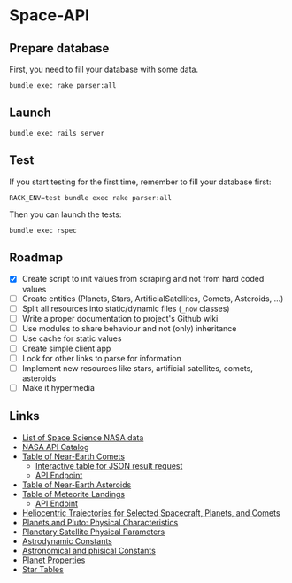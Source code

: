 # Space-API

## Prepare database

First, you need to fill your database with some data.

    bundle exec rake parser:all

## Launch

    bundle exec rails server

## Test

If you start testing for the first time, remember to fill your database first:

    RACK_ENV=test bundle exec rake parser:all

Then you can launch the tests:

    bundle exec rspec

## Roadmap

- [x] Create script to init values from scraping and not from hard coded values
- [ ] Create entities (Planets, Stars, ArtificialSatellites, Comets, Asteroids, ...)
- [ ] Split all resources into static/dynamic files (`_now` classes)
- [ ] Write a proper documentation to project's Github wiki
- [ ] Use modules to share behaviour and not (only) inheritance
- [ ] Use cache for static values
- [ ] Create simple client app
- [ ] Look for other links to parse for information
- [ ] Implement new resources like stars, artificial satellites, comets, asteroids
- [ ] Make it hypermedia

## Links

* [List of Space Science NASA data](https://data.nasa.gov/browse/embed?category=Space+Science&limit=100&limitTo=&page=1&q=&sortBy=most_accessed&sortPeriod=year&utf8=%E2%9C%93&view_type=rich)
* [NASA API Catalog](https://data.nasa.gov/developer#page1)
* [Table of Near-Earth Comets](http://neo.jpl.nasa.gov/cgi-bin/neo_elem?max_rows=0;fmt=full;action=Display%20Table;type=NEC;show=1)
  * [Interactive table for JSON result request](https://data.nasa.gov/Space-Science/Near-Earth-Comets-Orbital-Elements/b67r-rgxc)
  * [API Endpoint](https://data.nasa.gov/resource/b67r-rgxc.json)
* [Table of Near-Earth Asteroids](http://neo.jpl.nasa.gov/cgi-bin/neo_elem?type=NEA;hmax=all;max_rows=0;fmt=full;action=Display%20Table;show=1)
* [Table of Meteorite Landings](https://data.nasa.gov/Space-Science/Meteorite-Landings/gh4g-9sfh)
  * [API Endoint](https://data.nasa.gov/resource/gh4g-9sfh.json)
* [Heliocentric Trajectories for Selected Spacecraft, Planets, and Comets](http://omniweb.gsfc.nasa.gov/coho/helios/heli.html)
* [Planets and Pluto: Physical Characteristics](http://ssd.jpl.nasa.gov/?planet_phys_par)
* [Planetary Satellite Physical Parameters](http://ssd.jpl.nasa.gov/?sat_phys_par)
* [Astrodynamic Constants](http://ssd.jpl.nasa.gov/?constants)
* [Astronomical and phisical Constants](http://www.astronomynotes.com/tables/tablesa.htm)
* [Planet Properties](http://www.astronomynotes.com/tables/tablesb.htm)
* [Star Tables](http://www.astronomynotes.com/tables/tablesc.htm)
